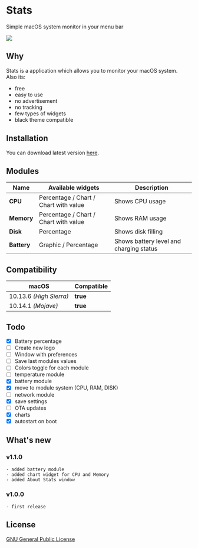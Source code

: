 # Stats
Simple macOS system monitor in your menu bar

[<img src="https://serhiy.s3.eu-central-1.amazonaws.com/Github_repo/stats/widgets%3Fv1.1.0.1.png">](https://github.com/exelban/stats/releases)

## Why
Stats is a application which allows you to monitor your macOS system.  
Also its:

 - free
 - easy to use
 - no advertisement
 - no tracking
 - few types of widgets
 - black theme compatible

## Installation
You can download latest version [here](https://github.com/exelban/stats/releases).

## Modules

| Name | Available widgets | Description |
| --- | --- | --- |
| **CPU** | Percentage / Chart / Chart with value | Shows CPU usage |
| **Memory** | Percentage / Chart / Chart with value | Shows RAM usage |
| **Disk** | Percentage | Shows disk filling |
| **Battery** | Graphic / Percentage | Shows battery level and charging status |

## Compatibility
| macOS | Compatible |
| --- | --- |
| 10.13.6 *(High Sierra)* | **true** |
| 10.14.1 *(Mojave)* | **true** |

## Todo
 - [X] Battery percentage
 - [ ] Create new logo
 - [ ] Window with preferences
 - [ ] Save last modules values
 - [ ] Colors toggle for each module
 - [ ] temperature module
 - [X] battery module
 - [X] move to module system (CPU, RAM, DISK)
 - [ ] network module
 - [X] save settings
 - [ ] OTA updates
 - [X] charts
 - [X] autostart on boot

## What's new

### v1.1.0
    - added battery module
    - added chart widget for CPU and Memory
    - added About Stats window

### v1.0.0
    - first release

## License
[GNU General Public License](https://github.com/exelban/stats/blob/master/LICENSE)
